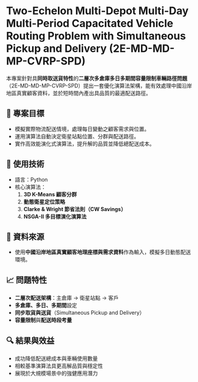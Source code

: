 # Two-Echelon Multi-Depot Multi-Day Multi-Period Capacitated Vehicle Routing Problem with Simultaneous Pickup and Delivery (2E-MD-MD-MP-CVRP-SPD)

本專案針對具**同時取送貨特性**的**二層次多倉庫多日多期間容量限制車輛路徑問題**（2E-MD-MD-MP-CVRP-SPD）提出一套優化演算法架構，能有效處理中國沿岸地區真實顧客資料，並於短時間內產出具品質的最適配送路徑。

## 🚀 專案目標

- 模擬實際物流配送情境，處理每日變動之顧客需求與位置。
- 運用演算法自動決定衛星站點位置、分群與配送路徑。
- 實作高效能演化式演算法，提升解的品質並降低總配送成本。

## 🧠 使用技術

- 語言：Python
- 核心演算法：
  1. **3D K-Means 顧客分群**
  2. **動態衛星定位策略**
  3. **Clarke & Wright 節省法則（CW Savings）**
  4. **NSGA-II 多目標演化演算法**

## 📂 資料來源

- 使用**中國沿岸地區真實顧客地理座標與需求資料**作為輸入，模擬多日動態配送環境。

## 📈 問題特性

- **二層次配送架構**：主倉庫 → 衛星站點 → 客戶
- **多倉庫、多日、多期間**設定
- **同步取貨與送貨**（Simultaneous Pickup and Delivery）
- **容量限制**與**配送時段考量**

## 🔍 結果與效益

- 成功降低配送總成本與車輛使用數量
- 相較基準演算法具更高解品質與穩定性
- 展現於大規模場景中的強健應用潛力
